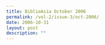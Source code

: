 ```yaml
---
title: BiblioAsia October 2006
permalink: /vol-2/issue-3/oct-2006/
date: 2006-10-31
layout: post
description: ""
---
```


